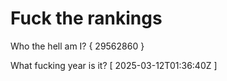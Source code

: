 # Fuck the rankings

Who the hell am I?
{ 29562860 }

What fucking year is it?
[ 2025-03-12T01:36:40Z ]
